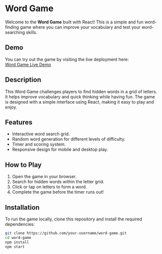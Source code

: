 # Word Game

Welcome to the **Word Game** built with React! This is a simple and fun word-finding game where you can improve your vocabulary and test your word-searching skills.

## Demo

You can try out the game by visiting the live deployment here:  
[Word Game Live Demo](https://hardikparmar1.github.io/Word-Game/)

## Description

This Word Game challenges players to find hidden words in a grid of letters. It helps improve vocabulary and quick thinking while having fun. The game is designed with a simple interface using React, making it easy to play and enjoy.

## Features

- Interactive word search grid.
- Random word generation for different levels of difficulty.
- Timer and scoring system.
- Responsive design for mobile and desktop play.

## How to Play

1. Open the game in your browser.
2. Search for hidden words within the letter grid.
3. Click or tap on letters to form a word.
4. Complete the game before the timer runs out!

## Installation

To run the game locally, clone this repository and install the required dependencies:

```bash
git clone https://github.com/your-username/word-game.git
cd word-game
npm install
npm start
